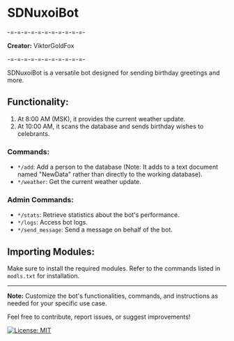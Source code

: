 # SDNuxoiBot

-=-=-=-=-=-=-=-=-=-=-=-

**Creator:** ViktorGoldFox

-=-=-=-=-=-=-=-=-=-=-=-

SDNuxoiBot is a versatile bot designed for sending birthday greetings and more.

## Functionality:

1. At 8:00 AM (MSK), it provides the current weather update.
2. At 10:00 AM, it scans the database and sends birthday wishes to celebrants.

### Commands:

- `*/add`: Add a person to the database (Note: It adds to a text document named "NewData" rather than directly to the working database).
- `*/weather`: Get the current weather update.

### Admin Commands:

- `*/stats`: Retrieve statistics about the bot's performance.
- `*/logs`: Access bot logs.
- `*/send_message`: Send a message on behalf of the bot.

## Importing Modules:

Make sure to install the required modules. Refer to the commands listed in `modls.txt` for installation.

---

**Note:** Customize the bot's functionalities, commands, and instructions as needed for your specific use case.

Feel free to contribute, report issues, or suggest improvements!

[![License: MIT](https://img.shields.io/badge/License-MIT-yellow.svg)](https://opensource.org/licenses/MIT)

